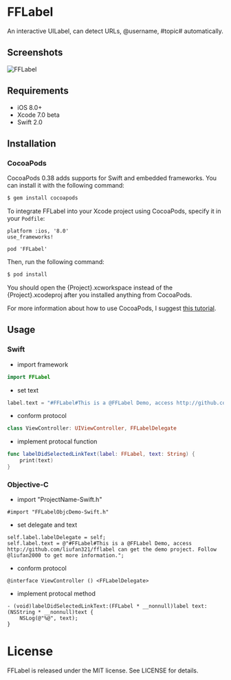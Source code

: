 # FFLabel

An interactive UILabel, can detect URLs, @username, #topic# automatically.

## Screenshots

<img src="https://github.com/liufan321/FFLabel/blob/master/screenshots/screenshots_1.png?raw=true" alt="FFLabel" title="FFLabel">

## Requirements

* iOS 8.0+
* Xcode 7.0 beta
* Swift 2.0

## Installation

### CocoaPods

CocoaPods 0.38 adds supports for Swift and embedded frameworks. You can install it with the following command:

```bash
$ gem install cocoapods
```

To integrate FFLabel into your Xcode project using CocoaPods, specify it in your `Podfile`:

```
platform :ios, '8.0'
use_frameworks!

pod 'FFLabel'
```

Then, run the following command:

```bash
$ pod install
```

You should open the {Project}.xcworkspace instead of the {Project}.xcodeproj after you installed anything from CocoaPods.

For more information about how to use CocoaPods, I suggest [this tutorial](http://www.raywenderlich.com/64546/introduction-to-cocoapods-2).

## Usage

### Swift

* import framework

```swift
import FFLabel
```

* set text

```swift
label.text = "#FFLabel#This is a @FFLabel Demo, access http://github.com/liufan321/fflabel can get the demo project. Follow @liufan2000 to get more information."
```

* conform protocol

```swift
class ViewController: UIViewController, FFLabelDelegate
```

* implement protocal function

```swift
func labelDidSelectedLinkText(label: FFLabel, text: String) {
    print(text)
}
```

### Objective-C

* import "ProjectName-Swift.h"

```objc
#import "FFLabelObjcDemo-Swift.h"
```

* set delegate and text

```objc
self.label.labelDelegate = self;
self.label.text = @"#FFLabel#This is a @FFLabel Demo, access http://github.com/liufan321/fflabel can get the demo project. Follow @liufan2000 to get more information.";
```

* conform protocol

```objc
@interface ViewController () <FFLabelDelegate>
```

* implement protocal method

```objc
- (void)labelDidSelectedLinkText:(FFLabel * __nonnull)label text:(NSString * __nonnull)text {
    NSLog(@"%@", text);
}
```

# License

FFLabel is released under the MIT license. See LICENSE for details.
